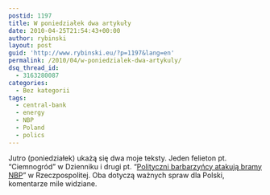 ```yaml
---
postid: 1197
title: W poniedziałek dwa artykuły
date: 2010-04-25T21:54:43+00:00
author: rybinski
layout: post
guid: 'http://www.rybinski.eu/?p=1197&lang=en'
permalink: /2010/04/w-poniedzialek-dwa-artykuly/
dsq_thread_id:
  - 3163280087
categories:
  - Bez kategorii
tags:
  - central-bank
  - energy
  - NBP
  - Poland
  - polics
---
```

Jutro (poniedziałek) ukażą się dwa moje teksty. Jeden felieton pt. “Ciemnogród” w Dzienniku i drugi pt. “[Polityczni barbarzyńcy atakują bramy NBP](http://www.rp.pl/artykul/467047_Polityczni_barbarzyncy_atakuja_bramy_banku_centralnego.html)” w Rzeczpospolitej. Oba dotyczą ważnych spraw dla Polski, komentarze mile widziane.
